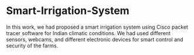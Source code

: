 # Smart-Irrigation-System

In this work, we had proposed a smart irrigation system using Cisco packet tracer software for Indian climatic conditions. 
We had used different sensors, webcams, and different electronic devices for smart control and security of the farms.
